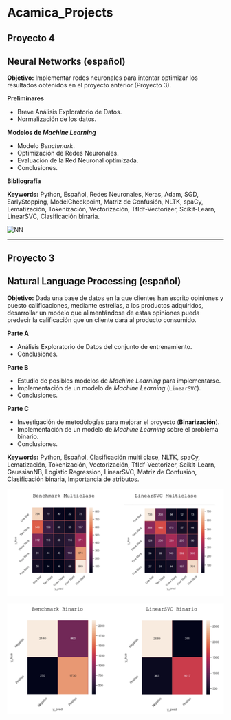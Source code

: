 # Acamica_Projects

## Proyecto 4

## Neural Networks (español)

**Objetivo:** Implementar redes neuronales para intentar optimizar los resultados obtenidos en el proyecto anterior (Proyecto 3).

**Preliminares**

- Breve Análisis Exploratorio de Datos.
- Normalización de los datos.

**Modelos de *Machine Learning***

- Modelo *Benchmark*.
- Optimización de Redes Neuronales.
- Evaluación de la Red Neuronal optimizada.
- Conclusiones.

**Bibliografía**

**Keywords:** Python, Español, Redes Neuronales, Keras, Adam, SGD, EarlyStopping, ModelCheckpoint, Matriz de Confusión, NLTK, spaCy, Lematización, Tokenización, Vectorización, TfIdf-Vectorizer, Scikit-Learn, LinearSVC, Clasificación binaria.

![NN](https://user-images.githubusercontent.com/62853837/98484053-7386e080-21d2-11eb-9c6f-d7f7b138ff5b.png)

------------------------------------------------------------------------------------------

## Proyecto 3

## Natural Language Processing (español)

**Objetivo:** Dada una base de datos en la que clientes han escrito opiniones y puesto calificaciones, mediante estrellas, a los productos adquiridos, desarrollar un modelo que alimentándose de estas opiniones pueda predecir la calificación que un cliente dará al producto consumido.

**Parte A**

- Análisis Exploratorio de Datos del conjunto de entrenamiento.
- Conclusiones.

**Parte B**

- Estudio de posibles modelos de *Machine Learning* para implementarse.
- Implementación de un modelo de *Machine Learning* (`LinearSVC`).
- Conclusiones.

**Parte C**

- Investigación de metodologías para mejorar el proyecto (**Binarización**).
- Implementación de un modelo de *Machine Learning* sobre el problema binario.
- Conclusiones.

**Keywords:** Python, Español, Clasificación multi clase, NLTK, spaCy, Lematización, Tokenización, Vectorización, TfIdf-Vectorizer, Scikit-Learn, GaussianNB, Logistic Regression, LinearSVC, Matriz de Confusión, Clasificación binaria, Importancia de atributos.

![Multiclase](https://github.com/Pozzo740/Acamica_Projects/blob/main/Multiclase.png)

![Binario](https://github.com/Pozzo740/Acamica_Projects/blob/main/Binario.png)
